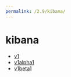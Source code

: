 ```yaml
---
permalink: /2.9/kibana/
---
```


# kibana



* [v1](v1/index.md)
* [v1alpha1](v1alpha1/index.md)
* [v1beta1](v1beta1/index.md)